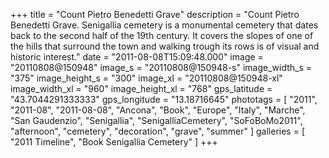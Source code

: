+++
title = "Count Pietro Benedetti Grave"
description = "Count Pietro Benedetti Grave. Senigallia cemetery is a monumental cemetery that dates back to the second half of the 19th century. It covers the slopes of one of the hills that surround the town and walking trough its rows is of visual and historic interest."
date = "2011-08-08T15:09:48.000"
image = "20110808@150948"
image_s = "20110808@150948-s"
image_width_s = "375"
image_height_s = "300"
image_xl = "20110808@150948-xl"
image_width_xl = "960"
image_height_xl = "768"
gps_latitude = "43.7044291333333"
gps_longitude = "13.18716645"
phototags = [ "2011", "2011-08", "2011-08-08", "Ancona", "Book", "Europe", "Italy", "Marche", "San Gaudenzio", "Senigallia", "SenigalliaCemetery", "SoFoBoMo2011", "afternoon", "cemetery", "decoration", "grave", "summer" ]
galleries = [ "2011 Timeline", "Book Senigallia Cemetery" ]
+++
